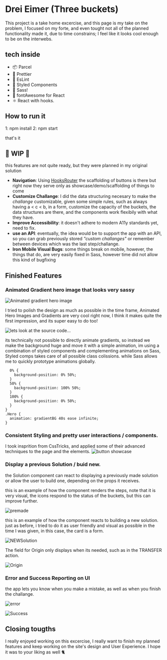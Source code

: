 # Drei Eimer (Three buckets)

This project is a take home excercise, and this page is my take on the problem, I focused on my forte, and even tought not all of the planned functionality made it, due to time constrains; I feel like it looks cool enough to be on the interwebs.

## tech inside
* 📦 Parcel 
* 🌺 Prettier 
* 📝 EsLint 
* 💅 Styled Components 
* 💄 Sass!
* 🐉 fontAwesome for React 
* ⚛️ React with hooks.

## How to run it
1: npm install
2: npm start 

that's it

## 🔧 WIP 🔧
this features are not quite ready, but they were planned in my original solution

* **Navigation**: Using  [HooksRouter](https://github.com/Paratron/hookrouter) the scaffolding of buttons is there but right now they serve only as showcase/demo/scaffolding of things to come 
* **Customize Challange**: I did the data structuring necesary to make the *challange* customizable, given some simple rules, such as always having a < c < b, in a form, customize the capacity of the buckets, 
the data structures are there, and the components work flexibily with what they have. 
* **Improve Accessibility**: it doesn't adhere to modern A11y standards yet, need to fix.
* **use an API**: eventually, the idea would be to support the app with an API, so you can grab previously stored *"custom challanges"* or remember between devices which was the last step/challange.
* **Iron Mobile Visual Bugs**: some things break on mobile, however, the things that do, are very easily fixed in Sass, however time did not allow this kind of bugfixing


## Finished Features
### Animated Gradient hero image that looks very sassy
![Animated gradient hero image](https://user-images.githubusercontent.com/27336508/63577697-98068680-c554-11e9-88d2-be9f788c41a0.gif)

I tried to polish the design as much as possible in the time frame, Animated Hero Images and Gradients are very cool right now, I think it makes quite the first impression, and its super easy to do too! 

![lets look at the source code...](https://user-images.githubusercontent.com/27336508/63578117-6e9a2a80-c555-11e9-972a-ad286676a465.png)

its technically not possible to directly animate gradients, so instead we make the background huge and move it with a simple animation, im using a combination of styled components and complementing animations on Sass, Styled comps takes care of all possible class colissions. while Sass allows me to quickly prototype animations globally.
```@keyframes gradientBG {
  0% {
    background-position: 0% 50%;
  }
  50% {
    background-position: 100% 50%;
  }
  100% {
    background-position: 0% 50%;
  }
}
.Hero {
  animation: gradientBG 40s ease infinite;
}
```
### Consistent Styling and pretty user interactions / components. 
I took insprition from CssTricks, and applied some of their advanced techniques to the page and the elements. 
![button showcase](https://user-images.githubusercontent.com/27336508/63578901-0cdac000-c557-11e9-8e37-e1330f94856d.gif)

### Display a previous Solution / buid new. 
the Solution component can react to displaying a previously made solution or allow the user to build one, depending on the props it receives.

this is an example of how the component renders the steps, note that it is very visual, the icons respond to the status of the buckets, but this can improve further. 

![premade](https://user-images.githubusercontent.com/27336508/63579318-f719ca80-c557-11e9-96d1-3eef7e7eba56.png)

this is an example of how the component reacts to building a new solution. 
just as before, i tried to do it as user friendly and visual as possible in the time I was given, in this case, the card is a form. 

![NEWSolution](https://user-images.githubusercontent.com/27336508/63579486-668fba00-c558-11e9-99de-cc1f51b70e35.png)

The field for Origin only displays when its needed, such as in the TRANSFER action. 

![Origin](https://user-images.githubusercontent.com/27336508/63579608-ac4c8280-c558-11e9-9364-ee5e24d3f72b.png)


### Error and Success Reporting on UI
the app lets you know when you make a mistake, as well as when you finish the challange. 

![error](https://user-images.githubusercontent.com/27336508/63580327-30533a00-c55a-11e9-8338-2af2de40c9ed.png)

![Success](https://user-images.githubusercontent.com/27336508/63580660-ea4aa600-c55a-11e9-8743-3d651a765221.png)

## Closing tougths
I really enjoyed working on this excercise, I really want to finish my planned features and keep working on the site's design and User Experience. I hope it was to your liking as well 🐈


